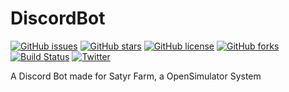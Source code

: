 # DiscordBot

[![GitHub issues](https://img.shields.io/github/issues/SatyrFarm/DiscordBot.svg)](https://github.com/SatyrFarm/DiscordBot/issues)
[![GitHub stars](https://img.shields.io/github/stars/SatyrFarm/DiscordBot.svg)](https://github.com/SatyrFarm/DiscordBot/stargazers)
[![GitHub license](https://img.shields.io/github/license/SatyrFarm/DiscordBot.svg)](https://github.com/SatyrFarm/DiscordBot)
[![GitHub forks](https://img.shields.io/github/forks/SatyrFarm/DiscordBot.svg)](https://github.com/SatyrFarm/DiscordBot/network/members)
[![Build Status](https://travis-ci.com/SatyrFarm/DiscordBot.svg?branch=master)](https://travis-ci.com/SatyrFarm/DiscordBot)
[![Twitter](https://img.shields.io/twitter/url/https/github.com/SatyrFarm/DiscordBot.svg?style=social)](https://twitter.com/intent/tweet?text=Wow:&url=https%3A%2F%2Fgithub.com%2FSatyrFarm%2FDiscordBot)

A Discord Bot made for Satyr Farm, a OpenSimulator System

